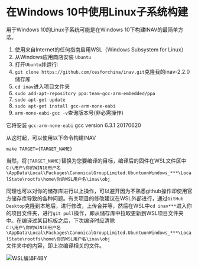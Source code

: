 # 在Windows 10中使用Linux子系统构建

用于Windows 10的Linux子系统可能是在Windows 10下构建INAV的最简单方法。

1. 使用来自Internet的任何指南启用WSL（Windows Subsystem for Linux）
1. 从Windows应用商店安装 `Ubuntu`
1. 打开`Ubuntu`并运行:
1. `git clone https://github.com/cesforchina/inav.git`克隆我的inav-2.2.0储存库
1. `cd inav`进入项目文件夹
1. `sudo add-apt-repository ppa:team-gcc-arm-embedded/ppa`
1. `sudo apt-get update`
1. `sudo apt-get install gcc-arm-none-eabi`
1. `arm-none-eabi-gcc -v`查询版本号(非必需操作)

它将安装 `gcc-arm-none-eabi` gcc version 6.3.1 20170620

从这时起，可以使用以下命令构建INAV

`make TARGET={TARGET_NAME}`

当然，将`{TARGET_NAME}`替换为您要编译的目标，编译后的固件在WSL文件区中  
`C:\用户\你的WIN10用户名\AppData\Local\Packages\CanonicalGroupLimited.UbuntuonWindows_***\LocalState\rootfs\home\你的WSL用户名\inav\obj`  

同理也可以对你的储存库进行以上操作，可以避开因为不熟悉github操作却使用官方储存库导致的各种问题。有关项目的修改建议在WSL外部进行，通过`GitHub Desktop`克隆到本地后，进行修改，上传合并等，然后在WSL中`cd inav***`进入你的项目文件夹，进行`git pull`操作，即从储存库中拉取更新到WSL项目文件夹中。在编译过某目标板之后，下次编译时应清除  
`C:\用户\你的WIN10用户名\AppData\Local\Packages\CanonicalGroupLimited.UbuntuonWindows_***\LocalState\rootfs\home\你的WSL用户名\inav\obj`  
文件夹中的内容，即上次编译相关的文件。

![WSL编译F4BY](https://github.com/cesforchina/inav-2.1.0/blob/master/docs/development/assets/WSL%E7%BC%96%E8%AF%91F4BY.png)
